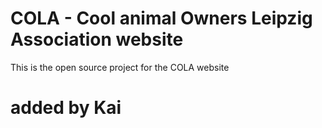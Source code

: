 # COLA - Cool animal Owners Leipzig Association website

This is the open source project for the COLA website
# added by Kai
